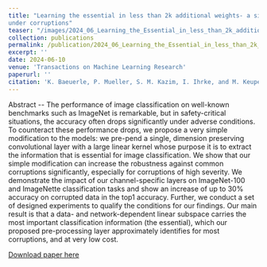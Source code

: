 ```yaml
---
title: "Learning the essential in less than 2k additional weights- a simple approach to improve image classification stability
under corruptions"
teaser: "/images/2024_06_Learning_the_Essential_in_less_than_2k_additional_weights-a_single_large_kernel_convolution_layer_can_improve_prediction_stability_under_unknown_corruptions_Kernel_Architecture.png"
collection: publications
permalink: /publication/2024_06_Learning_the_Essential_in_less_than_2k_additional_weights
excerpt: ''
date: 2024-06-10
venue: 'Transactions on Machine Learning Research'
paperurl: ''
citation: 'K. Baeuerle, P. Mueller, S. M. Kazim, I. Ihrke, and M. Keuper, &quot;Learning the essential in less than 2k additional weights- a simple approach to improve image classification stability,&quot; <i>Transactions on Machine Learning Research</i>, Jun. 2024'
---
```

Abstract -- The performance of image classification on well-known benchmarks such as ImageNet is remarkable, but in safety-critical situations, the accuracy often drops significantly under adverse conditions. To counteract these performance drops, we propose a very simple modification to the models: we pre-pend a single, dimension preserving convolutional layer with a large linear kernel whose purpose it is to extract the information that is essential for image classification. We show that our simple modification can increase the robustness against common corruptions significantly, especially for corruptions of high severity. We demonstrate the impact of our channel-specific layers on ImageNet-100 and ImageNette classification tasks and show an increase of up to 30% accuracy on corrupted data in the top1 accuracy. Further, we conduct a set of designed experiments to qualify the conditions for our findings. Our main result is that a data- and network-dependent linear subspace carries the most important classification information (the essential), which our proposed pre-processing layer approximately identifies for most corruptions, and at very low cost.

[Download paper here](2024_06_Learning_the_Essential_in_less_than_2k_additional_weights-a_single_large_kernel_convolution_layer_can_improve_prediction_stability_under_unknown_corruptions.pdf)
